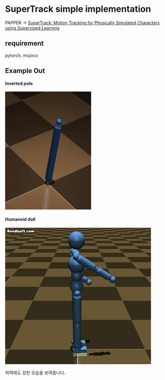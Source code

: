 # SuperTrack simple implementation  
PAPPER -> [SuperTrack: Motion Tracking for Physically Simulated Characters using
Supervised Learning](https://theorangeduck.com/media/uploads/other_stuff/SuperTrack.pdf)

## requirement
pytorch, mujoco

## Example Out
#### Inverted pole
![Alt text](/resource/1.gif)

#### Humanoid doll
![Alt text](/resource/2.gif)

외력에도 강한 모습을 보여줍니다.
